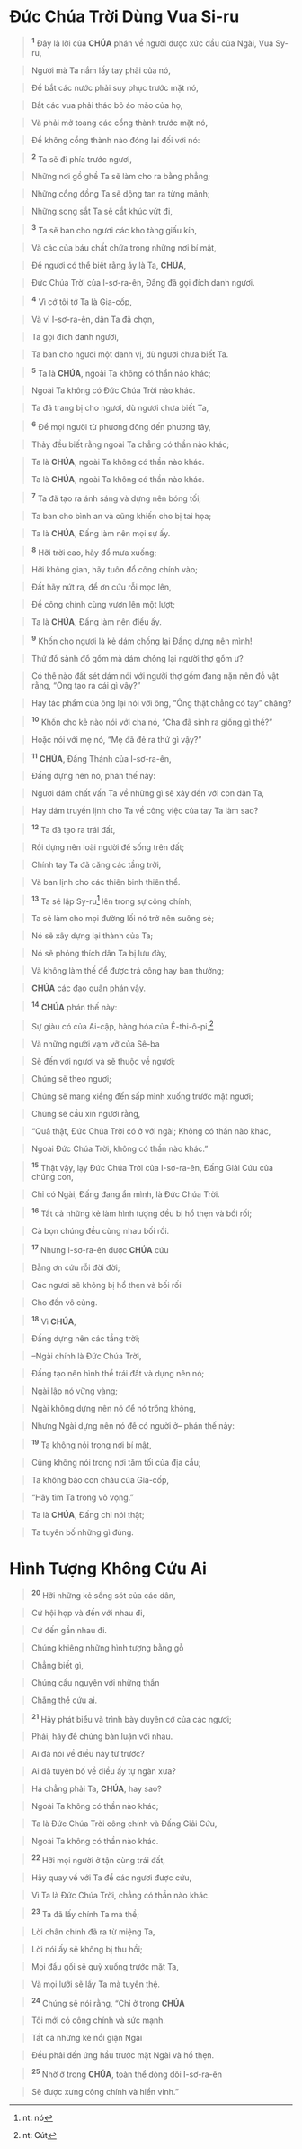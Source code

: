 # Đức Chúa Trời Dùng Vua Si-ru

> <sup><b>1</b></sup> Đây là lời của **CHÚA** phán về người được xức dầu của Ngài, Vua Sy-ru,
>


> Người mà Ta nắm lấy tay phải của nó,
>


> Để bắt các nước phải suy phục trước mặt nó,
>


> Bắt các vua phải tháo bỏ áo mão của họ,
>


> Và phải mở toang các cổng thành trước mặt nó,
>


> Để không cổng thành nào đóng lại đối với nó:
>


> <sup><b>2</b></sup> Ta sẽ đi phía trước ngươi,
>


> Những nơi gồ ghề Ta sẽ làm cho ra bằng phẳng;
>


> Những cổng đồng Ta sẽ dộng tan ra từng mảnh;
>


> Những song sắt Ta sẽ cắt khúc vứt đi,
>


> <sup><b>3</b></sup> Ta sẽ ban cho ngươi các kho tàng giấu kín,
>


> Và các của báu chất chứa trong những nơi bí mật,
>


> Để ngươi có thể biết rằng ấy là Ta, **CHÚA**,
>


> Đức Chúa Trời của I-sơ-ra-ên, Đấng đã gọi đích danh ngươi.
>


> <sup><b>4</b></sup> Vì cớ tôi tớ Ta là Gia-cốp,
>


> Và vì I-sơ-ra-ên, dân Ta đã chọn,
>


> Ta gọi đích danh ngươi,
>


> Ta ban cho ngươi một danh vị, dù ngươi chưa biết Ta.
>


> <sup><b>5</b></sup> Ta là **CHÚA**, ngoài Ta không có thần nào khác;
>


> Ngoài Ta không có Đức Chúa Trời nào khác.
>


> Ta đã trang bị cho ngươi, dù ngươi chưa biết Ta,
>


> <sup><b>6</b></sup> Để mọi người từ phương đông đến phương tây,
>


> Thảy đều biết rằng ngoài Ta chẳng có thần nào khác;
>


> Ta là **CHÚA**, ngoài Ta không có thần nào khác.
> 
> Ta là **CHÚA**, ngoài Ta không có thần nào khác.
>


> <sup><b>7</b></sup> Ta đã tạo ra ánh sáng và dựng nên bóng tối;
>


> Ta ban cho bình an và cũng khiến cho bị tai họa;
>


> Ta là **CHÚA**, Đấng làm nên mọi sự ấy.
>


> <sup><b>8</b></sup> Hỡi trời cao, hãy đổ mưa xuống;
>


> Hỡi không gian, hãy tuôn đổ công chính vào;
>


> Đất hãy nứt ra, để ơn cứu rỗi mọc lên,
>


> Để công chính cùng vươn lên một lượt;
>


> Ta là **CHÚA**, Đấng làm nên điều ấy.
>


> <sup><b>9</b></sup> Khốn cho ngươi là kẻ dám chống lại Đấng dựng nên mình!
>


> Thứ đồ sành đồ gốm mà dám chống lại người thợ gốm ư?
>


> Có thể nào đất sét dám nói với người thợ gốm đang nặn nên đồ vật rằng, “Ông tạo ra cái gì vậy?”
>


> Hay tác phẩm của ông lại nói với ông, “Ông thật chẳng có tay” chăng?
>


> <sup><b>10</b></sup> Khốn cho kẻ nào nói với cha nó, “Cha đã sinh ra giống gì thế?”
>


> Hoặc nói với mẹ nó, “Mẹ đã đẻ ra thứ gì vậy?”
>


> <sup><b>11</b></sup> **CHÚA**, Đấng Thánh của I-sơ-ra-ên,
>


> Đấng dựng nên nó, phán thế này:
>


> Ngươi dám chất vấn Ta về những gì sẽ xảy đến với con dân Ta,
>


> Hay dám truyền lịnh cho Ta về công việc của tay Ta làm sao?
>


> <sup><b>12</b></sup> Ta đã tạo ra trái đất,
>


> Rồi dựng nên loài người để sống trên đất;
>


> Chính tay Ta đã căng các tầng trời,
>


> Và ban lịnh cho các thiên binh thiên thể.
>


> <sup><b>13</b></sup> Ta sẽ lập Sy-ru[^1-411e0e3f-0347-4c6c-ae20-fb44d5fc8d1a] lên trong sự công chính;
>


> Ta sẽ làm cho mọi đường lối nó trở nên suông sẻ;
>


> Nó sẽ xây dựng lại thành của Ta;
>


> Nó sẽ phóng thích dân Ta bị lưu đày,
>


> Và không làm thế để được trả công hay ban thưởng;
>


> **CHÚA** các đạo quân phán vậy.
>


> <sup><b>14</b></sup> **CHÚA** phán thế này:
>


> Sự giàu có của Ai-cập, hàng hóa của Ê-thi-ô-pi,[^2-411e0e3f-0347-4c6c-ae20-fb44d5fc8d1a]
>


> Và những người vạm vỡ của Sê-ba
>


> Sẽ đến với ngươi và sẽ thuộc về ngươi;
>


> Chúng sẽ theo ngươi;
>


> Chúng sẽ mang xiềng đến sấp mình xuống trước mặt ngươi;
>


> Chúng sẽ cầu xin ngươi rằng,
>


> “Quả thật, Đức Chúa Trời có ở với ngài; Không có thần nào khác,
>


> Ngoài Đức Chúa Trời, không có thần nào khác.”
>


> <sup><b>15</b></sup> Thật vậy, lạy Đức Chúa Trời của I-sơ-ra-ên, Đấng Giải Cứu của chúng con,
>


> Chỉ có Ngài, Đấng đang ẩn mình, là Đức Chúa Trời.
>


> <sup><b>16</b></sup> Tất cả những kẻ làm hình tượng đều bị hổ thẹn và bối rối;
>


> Cả bọn chúng đều cùng nhau bối rối.
>


> <sup><b>17</b></sup> Nhưng I-sơ-ra-ên được **CHÚA** cứu
>


> Bằng ơn cứu rỗi đời đời;
>


> Các ngươi sẽ không bị hổ thẹn và bối rối
>


> Cho đến vô cùng.
>


> <sup><b>18</b></sup> Vì **CHÚA**,
>


> Đấng dựng nên các tầng trời;
>


> –Ngài chính là Đức Chúa Trời,
>


> Đấng tạo nên hình thể trái đất và dựng nên nó;
>


> Ngài lập nó vững vàng;
>


> Ngài không dựng nên nó để nó trống không,
>


> Nhưng Ngài dựng nên nó để có người ở– phán thế này:
>


> <sup><b>19</b></sup> Ta không nói trong nơi bí mật,
>


> Cũng không nói trong nơi tăm tối của địa cầu;
>


> Ta không bảo con cháu của Gia-cốp,
>


> “Hãy tìm Ta trong vô vọng.”
>


> Ta là **CHÚA**, Đấng chỉ nói thật;
>


> Ta tuyên bố những gì đúng.
>


# Hình Tượng Không Cứu Ai

> <sup><b>20</b></sup> Hỡi những kẻ sống sót của các dân,
>


> Cứ hội họp và đến với nhau đi,
>


> Cứ đến gần nhau đi.
>


> Chúng khiêng những hình tượng bằng gỗ
>


> Chẳng biết gì,
>


> Chúng cầu nguyện với những thần
>


> Chẳng thể cứu ai.
>


> <sup><b>21</b></sup> Hãy phát biểu và trình bày duyên cớ của các ngươi;
>


> Phải, hãy để chúng bàn luận với nhau.
>


> Ai đã nói về điều này từ trước?
>


> Ai đã tuyên bố về điều ấy tự ngàn xưa?
>


> Há chẳng phải Ta, **CHÚA**, hay sao?
>


> Ngoài Ta không có thần nào khác;
>


> Ta là Đức Chúa Trời công chính và Đấng Giải Cứu,
>


> Ngoài Ta không có thần nào khác.
>


> <sup><b>22</b></sup> Hỡi mọi người ở tận cùng trái đất,
>


> Hãy quay về với Ta để các ngươi được cứu,
>


> Vì Ta là Đức Chúa Trời, chẳng có thần nào khác.
>


> <sup><b>23</b></sup> Ta đã lấy chính Ta mà thề;
>


> Lời chân chính đã ra từ miệng Ta,
>


> Lời nói ấy sẽ không bị thu hồi;
>


> Mọi đầu gối sẽ quỳ xuống trước mặt Ta,
>


> Và mọi lưỡi sẽ lấy Ta mà tuyên thệ.
>


> <sup><b>24</b></sup> Chúng sẽ nói rằng, “Chỉ ở trong **CHÚA**
>


> Tôi mới có công chính và sức mạnh.
>


> Tất cả những kẻ nổi giận Ngài
>


> Đều phải đến ứng hầu trước mặt Ngài và hổ thẹn.
>


> <sup><b>25</b></sup> Nhờ ở trong **CHÚA**, toàn thể dòng dõi I-sơ-ra-ên
>


> Sẽ được xưng công chính và hiển vinh.”
>

[^1-411e0e3f-0347-4c6c-ae20-fb44d5fc8d1a]: nt: nó
[^2-411e0e3f-0347-4c6c-ae20-fb44d5fc8d1a]: nt: Cút